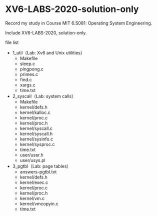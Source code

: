# XV6-LABS-2020-solution-only
Record my study in Course MIT 6.S081: Operating System Engineering.

Include XV6-LABS-2020, solution-only.



file list

- 1_util（Lab: Xv6 and Unix utilities）
    - Makefile
    - sleep.c
    - pingpong.c
    - primes.c
    - find.c
    - xargs.c
    - time.txt
- 2_syscall（Lab: system calls）
    - Makefile
    - kernel/defs.h
    - kernel/kalloc.c
    - kernel/proc.c
    - kernel/proc.h
    - kernel/syscall.c
    - kernel/syscall.h
    - kernel/sysinfo.c
    - kernel/sysproc.c
    - time.txt
    - user/user.h
    - user/usys.pl
- 3_pgtbl（Lab: page tables）
    - answers-pgtbl.txt
    - kernel/defs.h
    - kernel/exec.c
    - kernel/proc.c
    - kernel/proc.h
    - kernel/vm.c
    - kernel/vmcopyin.c
    - time.txt